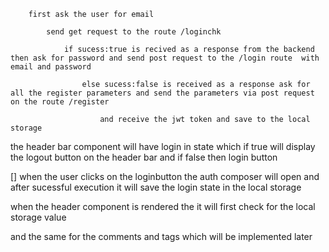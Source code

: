 		first ask the user for email

			send get request to the route /loginchk 

				if sucess:true is recived as a response from the backend then ask for password and send post request to the /login route  with email and password

					else sucess:false is received as a response ask for all the register parameters and send the parameters via post request on the route /register

						and receive the jwt token and save to the local storage



 
the header bar component will have login in state which if true will display the logout button on the header bar and if false then login button

[] when the user clicks on the loginbutton the auth composer will open and after sucessful execution it will save the login state in the local storage 

when the header component is rendered the it will first check for the local storage value

and the same for the comments and tags which will be implemented later
